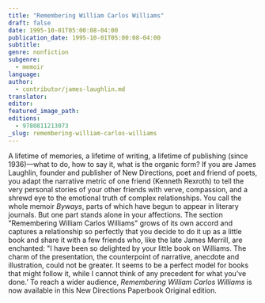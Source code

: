 ```yaml
---
title: "Remembering William Carlos Williams"
draft: false
date: 1995-10-01T05:00:08-04:00
publication_date: 1995-10-01T05:00:08-04:00
subtitle:
genre: nonfiction
subgenre:
  - memoir
language:
author:
  - contributor/james-laughlin.md
translator:
editor:
featured_image_path:
editions:
  - 9780811213073
_slug: remembering-william-carlos-williams
---
```


A lifetime of memories, a lifetime of writing, a lifetime of publishing (since 1936)––what to do, how to say it, what is the organic form? If you are James Laughlin, founder and publisher of New Directions, poet and friend of poets, you adapt the narrative metric of one friend (Kenneth Rexroth) to tell the very personal stories of your other friends with verve, compassion, and a shrewd eye to the emotional truth of complex relationships. You call the whole memoir _Byways_, parts of which have begun to appear in literary journals. But one part stands alone in your affections. The section "Remembering William Carlos Williams" grows of its own accord and captures a relationship so perfectly that you decide to do it up as a little book and share it with a few friends who, like the late James Merrill, are enchanted: "I have been so delighted by your little book on Williams. The charm of the presentation, the counterpoint of narrative, anecdote and illustration, could not be greater. It seems to be a perfect model for books that might follow it, while I cannot think of any precedent for what you’ve done.’ To reach a wider audience, _Remembering William Carlos Williams_ is now available in this New Directions Paperbook Original edition.

